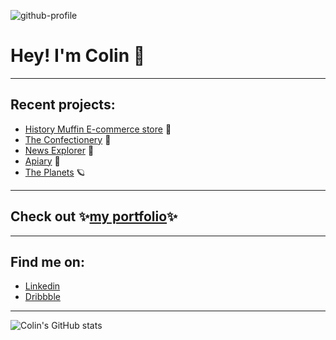 ![github-profile](https://user-images.githubusercontent.com/77926563/147447198-89c58801-ea0c-4d25-a0bf-fd97cfc7fcad.png)


# Hey! I'm Colin 👋

---

## Recent projects:
 - [History Muffin E-commerce store](https://historymuffin.com) 🧁
 - [The Confectionery](https://theconfectionery.tv/) 🍬
 - [News Explorer](https://github.com/cjmaret/news-explorer-frontend) 📰
 - [Apiary](https://github.com/cjmaret/apiary) 🐝
 - [The Planets](https://github.com/cjmaret/planets-fact-site-react) 🪐

---

## Check out ✨[my portfolio](https://colinmaretsky.com)✨

---

## Find me on:
 - [Linkedin](https://www.linkedin.com/in/colin-maretsky/)
- [Dribbble](https://dribbble.com/cjmaret)

---

![Colin's GitHub stats](https://github-readme-stats.vercel.app/api?username=cjmaret&show_icons=true&hide=stars)
